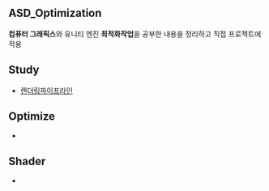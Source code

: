 ## ASD_Optimization

**컴퓨터 그래픽스**와 유니티 엔진 **최적화작업**을 공부한 내용을 정리하고 직접 프로젝트에 적용

## Study

- [렌더링파이프라인](https://github.com/JuicyPark/ASD_Optimization/Study/RenderingPipeline)



## Optimize

- 



## Shader

- 

